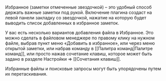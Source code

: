 Избранное (заметки отмеченные звездочкой) – это удобный способ держать важные заметки под рукой. Включение плагина создаст на левой панели закладку со звездочкой, нажатие на которую будет выводить список добавленных в избранное заметок.

У вас есть несколько вариантов добавления файла в Избранное. Это можно сделать в файловом менеджере по правому клику на нужном файле, выбрав пункт меню «Добавить в избранное», или через меню открытой заметки, или набрав команду в [[Палитра команд|Палитре команд]], или просто нажав сочетание клавиш, которое может быть задано в разделе Настройки => [[Сочетания клавиш]].

Избранные файлы и поисковые запросы могут быть упорядочены путем их перетаскивания.